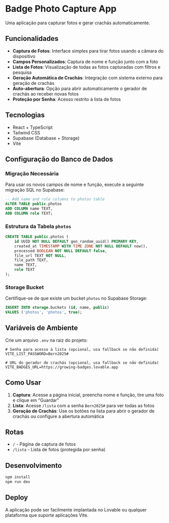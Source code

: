 # Badge Photo Capture App

Uma aplicação para capturar fotos e gerar crachás automaticamente.

## Funcionalidades

- **Captura de Fotos**: Interface simples para tirar fotos usando a câmara do dispositivo
- **Campos Personalizados**: Captura de nome e função junto com a foto
- **Lista de Fotos**: Visualização de todas as fotos capturadas com filtros e pesquisa
- **Geração Automática de Crachás**: Integração com sistema externo para geração de crachás
- **Auto-abertura**: Opção para abrir automaticamente o gerador de crachás ao receber novas fotos
- **Proteção por Senha**: Acesso restrito à lista de fotos

## Tecnologias

- React + TypeScript
- Tailwind CSS
- Supabase (Database + Storage)
- Vite

## Configuração do Banco de Dados

### Migração Necessária

Para usar os novos campos de nome e função, execute a seguinte migração SQL no Supabase:

```sql
-- Add name and role columns to photos table
ALTER TABLE public.photos 
ADD COLUMN name TEXT,
ADD COLUMN role TEXT;
```

### Estrutura da Tabela `photos`

```sql
CREATE TABLE public.photos (
    id UUID NOT NULL DEFAULT gen_random_uuid() PRIMARY KEY,
    created_at TIMESTAMP WITH TIME ZONE NOT NULL DEFAULT now(),
    processed BOOLEAN NOT NULL DEFAULT false,
    file_url TEXT NOT NULL,
    file_path TEXT,
    name TEXT,
    role TEXT
);
```

### Storage Bucket

Certifique-se de que existe um bucket `photos` no Supabase Storage:

```sql
INSERT INTO storage.buckets (id, name, public) 
VALUES ('photos', 'photos', true);
```

## Variáveis de Ambiente

Crie um arquivo `.env` na raiz do projeto:

```env
# Senha para acesso à lista (opcional, usa fallback se não definida)
VITE_LIST_PASSWORD=Bern2025#

# URL do gerador de crachás (opcional, usa fallback se não definida)
VITE_BADGES_URL=https://growing-badges.lovable.app
```

## Como Usar

1. **Captura**: Acesse a página inicial, preencha nome e função, tire uma foto e clique em "Guardar"
2. **Lista**: Acesse `/lista` com a senha `Bern2025#` para ver todas as fotos
3. **Geração de Crachás**: Use os botões na lista para abrir o gerador de crachás ou configure a abertura automática

## Rotas

- `/` - Página de captura de fotos
- `/lista` - Lista de fotos (protegida por senha)

## Desenvolvimento

```bash
npm install
npm run dev
```

## Deploy

A aplicação pode ser facilmente implantada no Lovable ou qualquer plataforma que suporte aplicações Vite.
